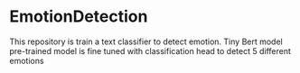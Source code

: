 # EmotionDetection
This repository is train a text classifier to detect emotion. Tiny Bert model pre-trained model is fine tuned with classification head to detect 5 different emotions 
